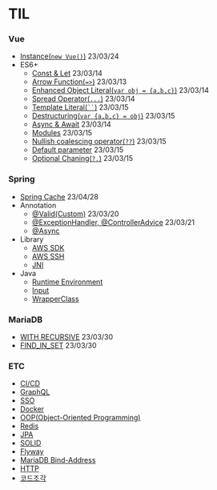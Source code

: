 # TIL
### Vue
- [Instance(```new Vue()```)](https://github.com/KEJ94/TIL/blob/main/Vue/Instance.md) 23/03/24    
- ES6+
  - [Const & Let](https://github.com/KEJ94/TIL/blob/main/Vue/constlet.md) 23/03/14 
  - [Arrow Function(```=>```)](https://github.com/KEJ94/TIL/blob/main/Vue/arrowfunction.md) 23/03/13 
  - [Enhanced Object Literal(```var obj = {a,b,c}```)](https://github.com/KEJ94/TIL/blob/main/Vue/enhanced_object_literal.md) 23/03/14  
  - [Spread Operator(```...```)](https://github.com/KEJ94/TIL/blob/main/Vue/spread_operator.md) 23/03/14  
  - [Template Literal(``` `` ```)](https://github.com/KEJ94/TIL/blob/main/Vue/template_literal.md) 23/03/15  
  - [Destructuring(```var {a,b,c} = obj```)](https://github.com/KEJ94/TIL/blob/main/Vue/destructuring.md) 23/03/15  
  - [Async & Await](https://github.com/KEJ94/TIL/blob/main/Vue/asyncawait.md) 23/03/14 
  - [Modules](https://github.com/KEJ94/TIL/blob/main/Vue/modules.md) 23/03/15 
  - [Nullish coalescing operator(```??```)](https://github.com/KEJ94/TIL/blob/main/Vue/nullish_coalescing_operator.md) 23/03/15 
  - [Default parameter](https://github.com/KEJ94/TIL/blob/main/Vue/default_parameter.md) 23/03/15 
  - [Optional Chaning(```?.```)](https://github.com/KEJ94/TIL/blob/main/Vue/optional_chaning.md) 23/03/15 

### Spring
- [Spring Cache](https://github.com/KEJ94/TIL/blob/main/Spring/SpringCache.md) 23/04/28
- Annotation
  - [@Valid(Custom)](https://github.com/KEJ94/TIL/blob/main/Spring/Valid.md) 23/03/20
  - [@ExceptionHandler, @ControllerAdvice](https://github.com/KEJ94/TIL/blob/main/Spring/ControllerAdvice.md) 23/03/21
  - [@Async](https://github.com/KEJ94/TIL/blob/main/Spring/비동기_메서드.md)
- Library
  - [AWS SDK](https://github.com/KEJ94/TIL/blob/main/Spring/Java_SDK.md)
  - [AWS SSH](https://github.com/KEJ94/TIL/blob/main/Spring/SSH_연결.md)
  - [JNI](https://github.com/KEJ94/TIL/blob/main/Spring/JNI.md)
- Java
  - [Runtime Environment](https://github.com/KEJ94/TIL/blob/main/Spring/실행.md)
  - [Input](https://github.com/KEJ94/TIL/blob/main/Spring/입력.md)
  - [WrapperClass](https://github.com/KEJ94/TIL/blob/main/Spring/WrapperClass.md)
  
### MariaDB 
  - [WITH RECURSIVE](https://github.com/KEJ94/TIL/blob/main/MariaDB/재귀쿼리.md) 23/03/30
  - [FIND_IN_SET](https://github.com/KEJ94/TIL/blob/main/MariaDB/FIND_IN_SET.md) 23/03/30

### ETC
- [CI/CD](https://github.com/KEJ94/TIL/blob/main/ETC/CI_CD.md)
- [GraphQL](https://github.com/KEJ94/TIL/blob/main/ETC/GraphQL.md)
- [SSO](https://github.com/KEJ94/TIL/blob/main/ETC/SSO.md)
- [Docker](https://github.com/KEJ94/TIL/blob/main/ETC/Docker.md)  
- [OOP(Object-Oriented Programming)](https://github.com/KEJ94/TIL/blob/main/ETC/객체지향_프로그래밍.md)
- [Redis](https://github.com/KEJ94/TIL/blob/main/ETC/Redis.md)
- [JPA](https://github.com/KEJ94/TIL/blob/main/ETC/JPA.md)
- [SOLID](https://github.com/KEJ94/TIL/blob/main/ETC/SOLID.md)
- [Flyway](https://github.com/KEJ94/TIL/blob/main/ETC/Flyway.md)
- [MariaDB Bind-Address](https://github.com/KEJ94/TIL/blob/main/ETC/외부접속.md)
- [HTTP](https://github.com/KEJ94/TIL/blob/main/ETC/HTTP.md)
- [코드조각](https://github.com/KEJ94/TIL/blob/main/ETC/Code.md)
